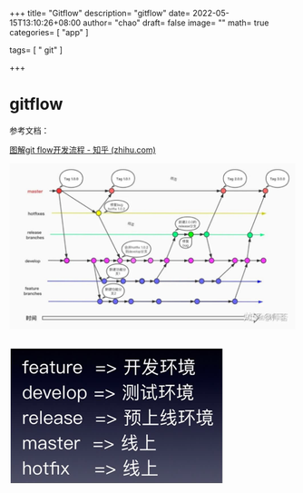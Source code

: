 +++
title= "Gitflow"
description= "gitflow"
date= 2022-05-15T13:10:26+08:00
author= "chao"
draft= false
image= "" 
math= true
categories= [
    "app"
]

tags=  [
    " git"
]

+++

# gitflow

参考文档：

[图解git flow开发流程 - 知乎 (zhihu.com)](https://zhuanlan.zhihu.com/p/198066289)

![preview](images/v2-be9b084200241f007d9b466f6acf26a3_r.jpg)

<br/>



<img src="images/image-20220515132334047.png" alt="image-20220515132334047" style="zoom:50%;" />